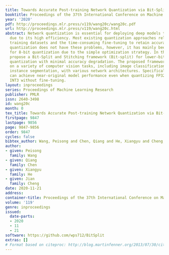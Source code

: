 ```yaml
---
title: Towards Accurate Post-training Network Quantization via Bit-Split and Stitching
booktitle: Proceedings of the 37th International Conference on Machine Learning
year: '2020'
pdf: http://proceedings.mlr.press/v119/wang20c/wang20c.pdf
url: http://proceedings.mlr.press/v119/wang20c.html
abstract: Network quantization is essential for deploying deep models to IoT devices
  due to its high efficiency. Most existing quantization approaches rely on the full
  training datasets and the time-consuming fine-tuning to retain accuracy. Post-training
  quantization does not have these problems, however, it has mainly been shown effective
  for 8-bit quantization due to the simple optimization strategy. In this paper, we
  propose a Bit-Split and Stitching framework (Bit-split) for lower-bit post-training
  quantization with minimal accuracy degradation. The proposed framework is validated
  on a variety of computer vision tasks, including image classification, object detection,
  instance segmentation, with various network architectures. Specifically, Bit-split
  can achieve near-original model performance even when quantizing FP32 models to
  INT3 without fine-tuning.
layout: inproceedings
series: Proceedings of Machine Learning Research
publisher: PMLR
issn: 2640-3498
id: wang20c
month: 0
tex_title: Towards Accurate Post-training Network Quantization via Bit-Split and Stitching
firstpage: 9847
lastpage: 9856
page: 9847-9856
order: 9847
cycles: false
bibtex_author: Wang, Peisong and Chen, Qiang and He, Xiangyu and Cheng, Jian
author:
- given: Peisong
  family: Wang
- given: Qiang
  family: Chen
- given: Xiangyu
  family: He
- given: Jian
  family: Cheng
date: 2020-11-21
address: 
container-title: Proceedings of the 37th International Conference on Machine Learning
volume: '119'
genre: inproceedings
issued:
  date-parts:
  - 2020
  - 11
  - 21
software: https://github.com/wps712/BitSplit
extras: []
# Format based on citeproc: http://blog.martinfenner.org/2013/07/30/citeproc-yaml-for-bibliographies/
---
```

